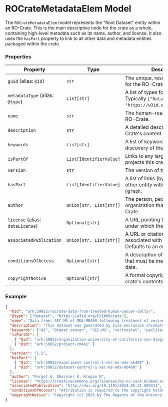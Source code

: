 # ROCrateMetadataElem Model

The `ROCrateMetadataElem` model represents the "Root Dataset" entity within an RO-Crate. This is the main descriptive node for the crate as a whole, containing high-level metadata such as its name, author, and license. It also uses the `hasPart` property to link to all other data and metadata entities packaged within the crate.

### Properties

| Property                         | Type                    | Description                                                                                   | Required |
| -------------------------------- | ----------------------- | --------------------------------------------------------------------------------------------- | :------: |
| `guid` (alias: `@id`)            | `str`                   | The unique, resolvable identifier for the RO-Crate itself.                                    |   Yes    |
| `metadataType` (alias: `@type`)  | `List[str]`             | A list of types for the root entity. Typically `["Dataset", "https://w3id.org/EVI#ROCrate"]`. |   Yes    |
| `name`                           | `str`                   | The human-readable name of the RO-Crate.                                                      |   Yes    |
| `description`                    | `str`                   | A detailed description of the RO-Crate's content and purpose.                                 |   Yes    |
| `keywords`                       | `List[str]`             | A list of keywords to aid in the discovery of the crate.                                      |   Yes    |
| `isPartOf`                       | `List[IdentifierValue]` | Links to any larger collections or projects this crate is a part of.                          |   Yes    |
| `version`                        | `str`                   | The version of the RO-Crate.                                                                  |   Yes    |
| `hasPart`                        | `List[IdentifierValue]` | A list of links (by `@id`) to every other entity within the crate's `@graph`.                 |   Yes    |
| `author`                         | `Union[str, List[str]]` | The person, people, or organization that created the RO-Crate.                                |   Yes    |
| `license` (alias: `dataLicense`) | `Optional[str]`         | A URL pointing to the license under which the data is shared.                                 |    No    |
| `associatedPublication`          | `Union[str, List[str]]` | A URL or citation for a publication associated with the crate. Defaults to an empty string.   |    No    |
| `conditionsOfAccess`             | `Optional[str]`         | A description of any conditions that must be met to access the data.                          |    No    |
| `copyrightNotice`                | `Optional[str]`         | A formal copyright notice for the crate's contents.                                           |    No    |

### Example

```json
{
  "@id": "ark:59852/rocrate-data-from-treated-human-cancer-cells/",
  "@type": ["Dataset", "https://w3id.org/EVI#ROCrate"],
  "name": "Data from: SEC-MS of MDA-MB468 following treatment of vorinostat or paclitaxel.",
  "description": "This dataset was generated by size exclusion chromatography-mass spectroscopy...",
  "keywords": ["AI", "Breast cancer", "SEC-MS", "vorinostat", "paclitaxel"],
  "isPartOf": [
    { "@id": "ark:59852/organization-university-of-california-san-diego" },
    { "@id": "ark:59852/project-cm4ai" }
  ],
  "version": "1.5",
  "hasPart": [
    { "@id": "ark:59852/experiment-control-1-sec-ms-mda-mb468" },
    { "@id": "ark:59852/dataset-control-1-sec-ms-mda-mb468" }
  ],
  "author": "Forget A, Obernier K, Krogan N",
  "license": "https://creativecommons.org/licenses/by-nc-sa/4.0/deed.en",
  "associatedPublication": "http://doi.org/10.1101/2024.05.21.589311",
  "conditionsOfAccess": "Attribution is required to the copyright holders and the authors.",
  "copyrightNotice": "Copyright (c) 2025 by The Regents of the University of California"
}
```
